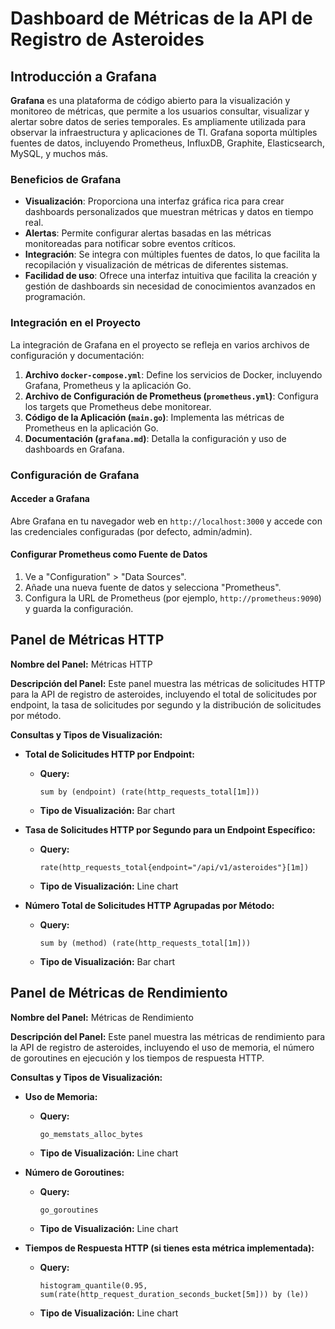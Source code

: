 # Dashboard de Métricas de la API de Registro de Asteroides

## Introducción a Grafana

**Grafana** es una plataforma de código abierto para la visualización y monitoreo de métricas, que permite a los usuarios consultar, visualizar y alertar sobre datos de series temporales. Es ampliamente utilizada para observar la infraestructura y aplicaciones de TI. Grafana soporta múltiples fuentes de datos, incluyendo Prometheus, InfluxDB, Graphite, Elasticsearch, MySQL, y muchos más.

### Beneficios de Grafana

- **Visualización**: Proporciona una interfaz gráfica rica para crear dashboards personalizados que muestran métricas y datos en tiempo real.
- **Alertas**: Permite configurar alertas basadas en las métricas monitoreadas para notificar sobre eventos críticos.
- **Integración**: Se integra con múltiples fuentes de datos, lo que facilita la recopilación y visualización de métricas de diferentes sistemas.
- **Facilidad de uso**: Ofrece una interfaz intuitiva que facilita la creación y gestión de dashboards sin necesidad de conocimientos avanzados en programación.

### Integración en el Proyecto

La integración de Grafana en el proyecto se refleja en varios archivos de configuración y documentación:

1. **Archivo `docker-compose.yml`**: Define los servicios de Docker, incluyendo Grafana, Prometheus y la aplicación Go.
2. **Archivo de Configuración de Prometheus (`prometheus.yml`)**: Configura los targets que Prometheus debe monitorear.
3. **Código de la Aplicación (`main.go`)**: Implementa las métricas de Prometheus en la aplicación Go.
4. **Documentación (`grafana.md`)**: Detalla la configuración y uso de dashboards en Grafana.

### Configuración de Grafana

#### Acceder a Grafana

Abre Grafana en tu navegador web en `http://localhost:3000` y accede con las credenciales configuradas (por defecto, admin/admin).

#### Configurar Prometheus como Fuente de Datos

1. Ve a "Configuration" > "Data Sources".
2. Añade una nueva fuente de datos y selecciona "Prometheus".
3. Configura la URL de Prometheus (por ejemplo, `http://prometheus:9090`) y guarda la configuración.

## Panel de Métricas HTTP

**Nombre del Panel:** Métricas HTTP

**Descripción del Panel:** Este panel muestra las métricas de solicitudes HTTP para la API de registro de asteroides, incluyendo el total de solicitudes por endpoint, la tasa de solicitudes por segundo y la distribución de solicitudes por método.

**Consultas y Tipos de Visualización:**

- **Total de Solicitudes HTTP por Endpoint:**
  - **Query:**
    ```promql
	sum by (endpoint) (rate(http_requests_total[1m]))
    ```
  - **Tipo de Visualización:** Bar chart

- **Tasa de Solicitudes HTTP por Segundo para un Endpoint Específico:**
  - **Query:**
    ```promql
    rate(http_requests_total{endpoint="/api/v1/asteroides"}[1m])
    ```
  - **Tipo de Visualización:** Line chart

- **Número Total de Solicitudes HTTP Agrupadas por Método:**
  - **Query:**
    ```promql
	sum by (method) (rate(http_requests_total[1m]))
    ```
  - **Tipo de Visualización:** Bar chart

## Panel de Métricas de Rendimiento

**Nombre del Panel:** Métricas de Rendimiento

**Descripción del Panel:** Este panel muestra las métricas de rendimiento para la API de registro de asteroides, incluyendo el uso de memoria, el número de goroutines en ejecución y los tiempos de respuesta HTTP.

**Consultas y Tipos de Visualización:**

- **Uso de Memoria:**
  - **Query:**
    ```promql
    go_memstats_alloc_bytes
    ```
  - **Tipo de Visualización:** Line chart

- **Número de Goroutines:**
  - **Query:**
    ```promql
    go_goroutines
    ```
  - **Tipo de Visualización:** Line chart

- **Tiempos de Respuesta HTTP (si tienes esta métrica implementada):**
  - **Query:**
    ```promql
    histogram_quantile(0.95, sum(rate(http_request_duration_seconds_bucket[5m])) by (le))
    ```
  - **Tipo de Visualización:** Line chart

